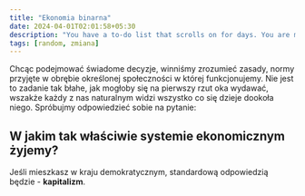 ```yaml
---
title: "Ekonomia binarna"
date: 2024-04-01T02:01:58+05:30
description: "You have a to-do list that scrolls on for days. You are managing multiple projects, getting lots of email and messages on different messaging systems, managing finances and personal health habits and so much more."
tags: [random, zmiana]
---
```


Chcąc podejmować świadome decyzje, winniśmy zrozumieć zasady, normy przyjęte w obrębie określonej społeczności w której funkcjonujemy. Nie jest to zadanie tak błahe, jak mogłoby się na pierwszy rzut oka wydawać, wszakże każdy z nas naturalnym widzi wszystko co się dzieje dookoła niego.
Spróbujmy odpowiedzieć sobie na pytanie:

## W jakim tak właściwie systemie ekonomicznym żyjemy?

Jeśli mieszkasz w kraju demokratycznym, standardową odpowiedzią będzie - **kapitalizm**.

<!-- {{< figure src="https://ca-times.brightspotcdn.com/dims4/default/137e137/2147483647/strip/false/crop/2528x1551+0+0/resize/1486x912!/quality/75/?url=https%3A%2F%2Fcalifornia-times-brightspot.s3.amazonaws.com%2Fzbk%2Fdamlat_images%2FLA%2FLA_HANDOUTS%2F1998_06%2FMN%20980616%20COPS.jpg" title="Dave Herring" >}} -->
<!-- {{< tweet user="badcharts1" id="1776713366255366458" >}} -->
<!-- {{< callout emoji="⚡️" text="W jakim tak właściwie systemie ekonomicznym żyjemy?" >}} -->
